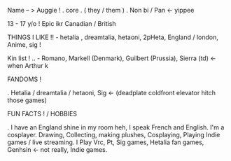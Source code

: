 Name – > Auggie ! . core  . 
( they / them ) . Non bi / Pan ← yippee

13 - 17 y/o !  Epic ikr
Canadian / British 

THINGS I LIKE !! - hetalia , dreamtalia, hetaoni, 2pHeta, England / london, Anime, sig !

Kin list ! .. - Romano, Markell (Denmark), Guilbert (Prussia), Sierra (td) ← when Arthur k 

FANDOMS !

. Hetalia / dreamtalia / hetaoni, Sig ← (deadplate coldfront elevator hitch those games)

FUN FACTS ! / HOBBIES

. I have an England shine in my room heh, I speak French and English. I'm a cosplayer.
Drawing, Collecting, making plushes, Cosplaying, Playing Indie games / live streaming.
I Play Vrc, Pt, Sig games, Hetalia fan games, Genhsin ← not really, Indie games.







